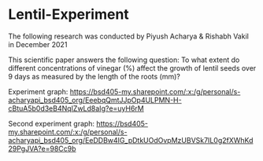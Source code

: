 # Lentil-Experiment
The following research was conducted by Piyush Acharya & Rishabh Vakil in December 2021

This scientific paper answers the following question: To what extent do different concentrations of vinegar (%) affect the growth of lentil seeds over 9 days as measured by the length of the roots (mm)?

Experiment graph: https://bsd405-my.sharepoint.com/:x:/g/personal/s-acharyapi_bsd405_org/EeebqQmtJJpOp4ULPMN-H-cBtuA5b0d3eB4NqIZwLd8aIg?e=uyH6rM

Second experiment graph: https://bsd405-my.sharepoint.com/:x:/g/personal/s-acharyapi_bsd405_org/EeDDBw4IG_pDtkUOdOvpMzUBVSk7IL0g2fXWhKd29PgJVA?e=98Cc9b
